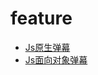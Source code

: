 # feature
- [Js原生弹幕](https://lee981265.github.io/feature/Js原生弹幕/)
- [Js面向对象弹幕](https://lee981265.github.io/feature/Js面向对象弹幕/)

